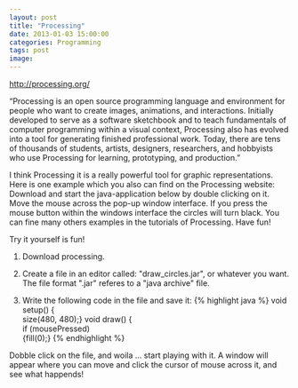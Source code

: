 ```yaml
---
layout: post
title: "Processing"
date: 2013-01-03 15:00:00
categories: Programming
tags: post
image:
---
```


http://processing.org/

“Processing is an open source programming language and environment for people who want to create images, animations, and interactions. Initially developed to serve as a software sketchbook and to teach fundamentals of computer programming within a visual context, Processing also has evolved into a tool for generating finished professional work. Today, there are tens of thousands of students, artists, designers, researchers, and hobbyists who use Processing for learning, prototyping, and production.”

I think Processing it is a really powerful tool for graphic representations. Here is one example which you also can find on the Processing website: Download and start the java-application below by double clicking on it. Move the mouse across the pop-up window interface. If you press the mouse button within the windows interface the circles will turn black. You can fine many others examples in the tutorials of Processing. Have fun!

Try it yourself is fun!

1. Download processing.

2. Create a file in an editor called: "draw_circles.jar", or whatever you want. The file format ".jar" referes to a "java archive" file.

3. Write the following code in the file and save it:
{% highlight java %}
void setup() {  
size(480, 480);} 
void draw() {  
if (mousePressed)  
{fill(0);}
{% endhighlight %}

Dobble click on the file, and woila ... start playing with it. A window will appear where you can move and click the cursor of mouse across it, and see what happends!
